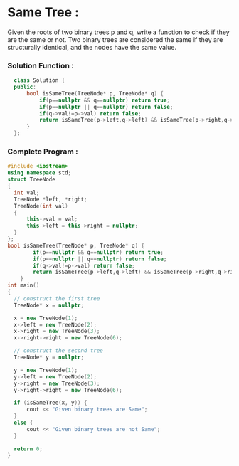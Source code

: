 # Same Tree :
Given the roots of two binary trees p and q, write a function to check if they are the same or not.
Two binary trees are considered the same if they are structurally identical, and the nodes have the same value.

### Solution Function :

```cpp
  class Solution {
  public:
      bool isSameTree(TreeNode* p, TreeNode* q) {
          if(p==nullptr && q==nullptr) return true;
          if(p==nullptr || q==nullptr) return false;
          if(q->val!=p->val) return false;
          return isSameTree(p->left,q->left) && isSameTree(p->right,q->right);
      }
  };
  ```
  
  ### Complete Program :
  
  ```cpp
  #include <iostream>
using namespace std;
struct TreeNode
{
    int val;
    TreeNode *left, *right;
    TreeNode(int val)
    {
        this->val = val;
        this->left = this->right = nullptr;
    }
};
bool isSameTree(TreeNode* p, TreeNode* q) {
          if(p==nullptr && q==nullptr) return true;
          if(p==nullptr || q==nullptr) return false;
          if(q->val!=p->val) return false;
          return isSameTree(p->left,q->left) && isSameTree(p->right,q->right);
      }
int main()
{
    // construct the first tree
    TreeNode* x = nullptr;

    x = new TreeNode(1);
    x->left = new TreeNode(2);
    x->right = new TreeNode(3);
    x->right->right = new TreeNode(6);

    // construct the second tree
    TreeNode* y = nullptr;

    y = new TreeNode(1);
    y->left = new TreeNode(2);
    y->right = new TreeNode(3);
    y->right->right = new TreeNode(6);

    if (isSameTree(x, y)) {
        cout << "Given binary trees are Same";
    }
    else {
        cout << "Given binary trees are not Same";
    }

    return 0;
}

  ```
